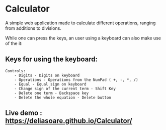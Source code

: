 # Calculator

A simple web application made to calculate different operations, ranging from additions to divisions.

While one can press the keys, an user using a keyboard can also make use of the it:

## Keys for using the keyboard:
	Controls:
		- Digits - Digits on keyboard
		- Operations - Operations from the NumPad ( +, -, *, /)
		- Equal - Equal sign on keyboard
		- Change sign of the current term - Shift Key
		- Delete one term - Backspace key
		- Delete the whole equation - Delete button
		
## Live demo : https://deliasoare.github.io/Calculator/
	
